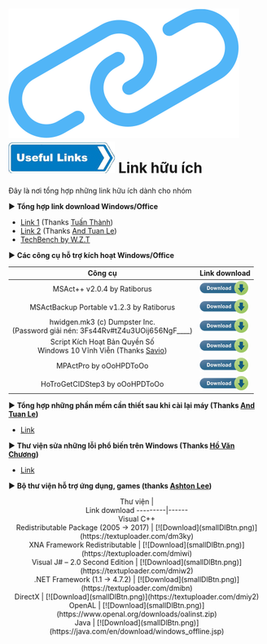 # ![UsefulLink_Chain](link-icon.png)<br>![UsefulLink_Arrow](usefulLnk.png) Link hữu ích

Đây là nơi tổng hợp những link hữu ích dành cho nhóm

:arrow_forward: **Tổng hợp link download Windows/Office**

+ [Link 1](https://docs.google.com/spreadsheets/d/1o5dmOw8jBCVGxFmlMOsKgoIKULMY7tk-TCSz67IJMc4/pubhtml) (Thanks [Tuấn Thành](https://www.facebook.com/tuanthanh1502))
+ [Link 2](https://docs.google.com/spreadsheets/d/1cW7hYWha18y0ucgQyCVLrem4mPvZwAVp--Lts2wxZ-Q/) (Thanks [And Tuan Le](https://www.facebook.com/anhtuanle.ktc))
+ [TechBench by W.Z.T](https://tb.rg-adguard.net/public.php)

:arrow_forward: **Các công cụ hỗ trợ kích hoạt Windows/Office**

| <div style="text-align:center">Công cụ | <div style="text-align:center">Link download |
|---------|---------------|
<div style="text-align:center">MSAct++ v2.0.4 by Ratiborus | [![Download](smallDlBtn.png)](https://www52.zippyshare.com/v/qFR0gvB9/file.html)
<div style="text-align:center">MSActBackup Portable v1.2.3 by Ratiborus  | [![Download](smallDlBtn.png)](https://www63.zippyshare.com/v/MbbAQ3PH/file.html)
<div style="text-align:center">hwidgen.mk3 (c) Dumpster Inc.<br>(Password giải nén: 3Fs44Rv#tZ4u3UOij656NgF____)| [![Download](smallDlBtn.png)](http://rgho.st/7dGN9RzSj)
<div style="text-align:center">Script Kích Hoạt Bản Quyền Số<br>Windows 10 Vĩnh Viễn (Thanks [Savio](https://www.facebook.com/Saviopqt)) | [![Download](smallDlBtn.png)](https://docs.google.com/document/d/13HZElEJtq2atBcVbF3LyZGh--W1lM5uNaIMoQZcoreU)
<div style="text-align:center">MPActPro by oOoHPDToOo | [![Download](smallDlBtn.png)](http://megaurl.in/MPActProv1000)
<div style="text-align:center">HoTroGetCIDStep3 by oOoHPDToOo | [![Download](smallDlBtn.png)](https://huynhphamduytruong.github.io/HoTroGetCIDStep3)

:arrow_forward: **Tổng hợp những phần mềm cần thiết sau khi cài lại máy (Thanks [And Tuan Le](https://www.facebook.com/anhtuanle.ktc))**

+ [Link](https://docs.google.com/document/d/1YUIHLQSXTscJcwtY8E2uidc8nnZuT3_7f4wqSElO3no/)

:arrow_forward: **Thư viện sửa những lỗi phổ biến trên Windows (Thanks [Hồ Văn Chương](https://www.facebook.com/12356.av))**

+ [Link](http://bit.do/fixloi)

:arrow_forward: **Bộ thư viện hỗ trợ ứng dụng, games (thanks [Ashton Lee](https://www.facebook.com/AshtonLee.IT))**

<div style="text-align:center">Thư viện | <div style="text-align:center">Link download
---------|------
<div style="text-align:center">Visual C++<br>Redistributable Package (2005 → 2017) | [![Download](smallDlBtn.png)](https://textuploader.com/dm3ky)
<div style="text-align:center">XNA Framework Redistributable | [![Download](smallDlBtn.png)](https://textuploader.com/dmiwi)
<div style="text-align:center">Visual J# – 2.0 Second Edition | [![Download](smallDlBtn.png)](https://textuploader.com/dmiw2)
<div style="text-align:center">.NET Framework (1.1 → 4.7.2) | [![Download](smallDlBtn.png)](https://textuploader.com/dmibn)
<div style="text-align:center">DirectX | [![Download](smallDlBtn.png)](https://textuploader.com/dmiy2)
<div style="text-align:center">OpenAL | [![Download](smallDlBtn.png)](https://www.openal.org/downloads/oalinst.zip)
<div style="text-align:center">Java | [![Download](smallDlBtn.png)](https://java.com/en/download/windows_offline.jsp)
